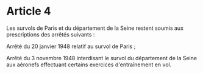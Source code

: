 # Article 4

Les survols de Paris et du département de la Seine restent soumis aux prescriptions des arrêtés suivants :

Arrêté du 20 janvier 1948 relatif au survol de Paris ;

Arrêté du 3 novembre 1948 interdisant le survol du département de la Seine aux aéronefs effectuant certains exercices d'entraînement en vol.
